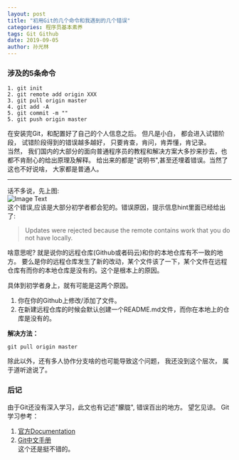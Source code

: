 ```yaml
---
layout: post
title: "初用Git的几个命令和我遇到的几个错误"
categories: 程序员基本素养
tags: Git Github
date: 2019-09-05
author: 孙光林
---
```


### 涉及的5条命令
```git
1. git init
2. git remote add origin XXX
3. git pull origin master
4. git add -A
5. git commit -m ""
5. git push origin master
```
在安装完Git，和配置好了自己的个人信息之后。 但凡是小白， 都会进入试错阶段， 试错阶段得到的错误越多越好， 只要肯查，肯问，肯弄懂，肯记录。  
当然， 我们国内的大部分的面向普通程序员的教程和解决方案大多抄来抄去，也都不肯耐心的给出原理及解释。 给出来的都是"说明书",甚至还埋着错误。当然了这也不好说啥， 大家都是普通人。  
***




话不多说，先上图:  
![Image Text]()  
这个错误,应该是大部分初学者都会犯的。错误原因，提示信息hint里面已经给出了:  
> Updates were rejected because the remote contains work that you do not have locally. 

啥意思呢? 就是说你的远程仓库(Github或者码云)和你的本地仓库有不一致的地方。 要么是你的远程仓库发生了新的改动，某个文件该了一下，某个文件在远程仓库有而你的本地仓库是没有的。这个是根本上的原因。  

具体到初学者身上，就有可能是这两个原因。

1. 你在你的Github上修改/添加了文件。 
2. 在新建远程仓库的时候会默认创建一个README.md文件，而你在本地上的仓库是没有的。 

**解决方法：**  
```git
git pull origin master
```

除此以外，还有多人协作分支啥的也可能导致这个问题， 我还没到这个层次， 属于道听途说了。 
### 后记
由于Git还没有深入学习，此文也有记述"朦胧", 错误百出的地方。 望乞见谅。 
Git学习参考：  
1. <a href="https://git-scm.com/doc" target="_blank">官方Documentation</a>
2. <a href="https://readthedocs.org/projects/git-reference/" target="_blank">Git中文手册</a>  
这个还是挺不错的。 